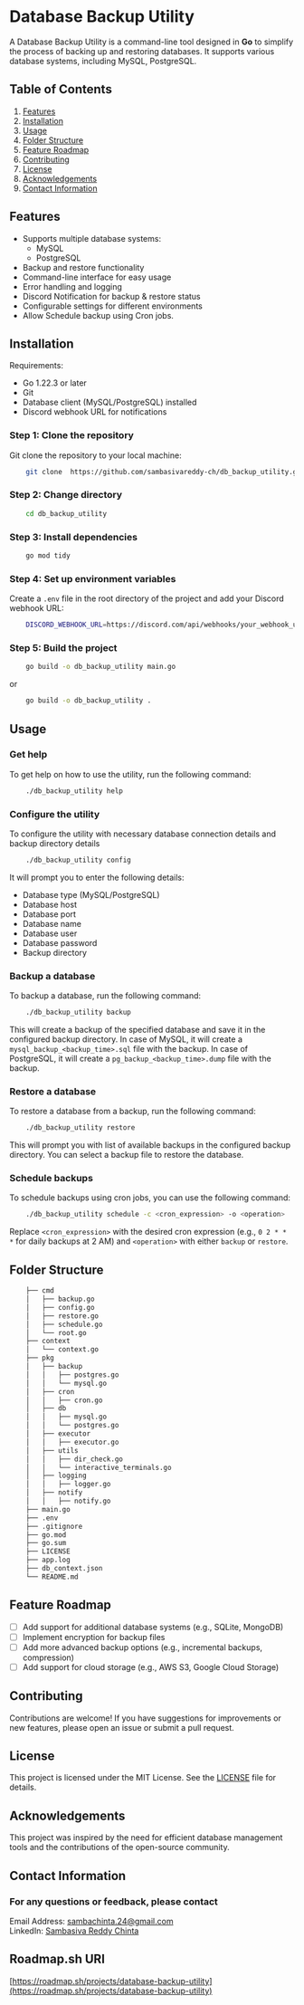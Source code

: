# Database Backup Utility
A Database Backup Utility is a command-line tool designed in **Go** to simplify the process of backing up and restoring databases. It supports various database systems, including MySQL, PostgreSQL.

## Table of Contents
1. [Features](#features)
2. [Installation](#installation)
3. [Usage](#usage)
4. [Folder Structure](#folder-structure)
5. [Feature Roadmap](#feature-roadmap)
6. [Contributing](#contributing)
7. [License](#license)
8. [Acknowledgements](#acknowledgements)
9. [Contact Information](#contact-information)

## Features
+ Supports multiple database systems:
    - MySQL
    - PostgreSQL
+ Backup and restore functionality
+ Command-line interface for easy usage
+ Error handling and logging
+ Discord Notification for backup & restore status
+ Configurable settings for different environments
+ Allow Schedule backup using Cron jobs.

## Installation 
Requirements:
- Go 1.22.3 or later
- Git
- Database client (MySQL/PostgreSQL) installed
- Discord webhook URL for notifications

### Step 1: Clone the repository
Git clone the repository to your local machine:
```bash
    git clone  https://github.com/sambasivareddy-ch/db_backup_utility.git
```
### Step 2: Change directory
```bash
    cd db_backup_utility
```
### Step 3: Install dependencies
```bash
    go mod tidy
```
### Step 4: Set up environment variables
Create a `.env` file in the root directory of the project and add your Discord webhook URL:
```bash
    DISCORD_WEBHOOK_URL=https://discord.com/api/webhooks/your_webhook_url
```
### Step 5: Build the project
```bash
    go build -o db_backup_utility main.go
```
or 
```bash
    go build -o db_backup_utility .
```

## Usage 
### Get help
To get help on how to use the utility, run the following command:
```bash
    ./db_backup_utility help
```
### Configure the utility
To configure the utility with necessary database connection details and backup directory details 
```bash
    ./db_backup_utility config
```
It will prompt you to enter the following details:
- Database type (MySQL/PostgreSQL)
- Database host
- Database port
- Database name
- Database user
- Database password
- Backup directory
### Backup a database
To backup a database, run the following command:
```bash
    ./db_backup_utility backup
```
This will create a backup of the specified database and save it in the configured backup directory.
In case of MySQL, it will create a `mysql_backup_<backup_time>.sql` file with the backup.
In case of PostgreSQL, it will create a `pg_backup_<backup_time>.dump` file with the backup.
### Restore a database
To restore a database from a backup, run the following command:
```bash
    ./db_backup_utility restore
```
This will prompt you with list of available backups in the configured backup directory.
You can select a backup file to restore the database.
### Schedule backups
To schedule backups using cron jobs, you can use the following command:
```bash
    ./db_backup_utility schedule -c <cron_expression> -o <operation>
```
Replace `<cron_expression>` with the desired cron expression (e.g., `0 2 * * *` for daily backups at 2 AM) and `<operation>` with either `backup` or `restore`.

## Folder Structure
```bash
    ├── cmd
    │   ├── backup.go
    │   ├── config.go
    │   ├── restore.go
    │   ├── schedule.go
    │   └── root.go
    ├── context
    │   └── context.go
    ├── pkg
    │   ├── backup
    │   │   ├── postgres.go
    │   │   └── mysql.go
    │   ├── cron
    │   │   ├── cron.go
    │   ├── db
    │   │   ├── mysql.go
    │   │   └── postgres.go
    │   ├── executor
    │   │   ├── executor.go
    │   ├── utils
    │   │   ├── dir_check.go
    │   │   └── interactive_terminals.go
    │   ├── logging
    │   │   ├── logger.go
    │   ├── notify
    │   │   ├── notify.go
    ├── main.go
    ├── .env
    ├── .gitignore
    ├── go.mod
    ├── go.sum
    ├── LICENSE
    ├── app.log
    ├── db_context.json
    └── README.md
```

## Feature Roadmap
- [ ] Add support for additional database systems (e.g., SQLite, MongoDB)
- [ ] Implement encryption for backup files
- [ ] Add more advanced backup options (e.g., incremental backups, compression)
- [ ] Add support for cloud storage (e.g., AWS S3, Google Cloud Storage)

## Contributing
Contributions are welcome! If you have suggestions for improvements or new features, please open an issue or submit a pull request.

## License
This project is licensed under the MIT License. See the [LICENSE](LICENSE) file for details.

## Acknowledgements
This project was inspired by the need for efficient database management tools and the contributions of the open-source community.

## Contact Information
### For any questions or feedback, please contact
Email Address: sambachinta.24@gmail.com <br>
LinkedIn: [Sambasiva Reddy Chinta](https://www.linkedin.com/in/samba-siva-reddy-ch/)

## Roadmap.sh URl
[https://roadmap.sh/projects/database-backup-utility](https://roadmap.sh/projects/database-backup-utility)
